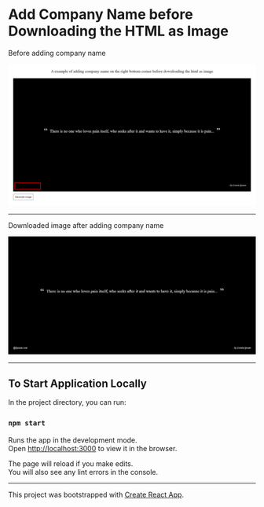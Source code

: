# Add Company Name before Downloading the HTML as Image

Before adding company name

![Before adding company name](before.png)

---

Downloaded image after adding company name

![After adding company name](quote-lipsum.png)

---

## To Start Application Locally

In the project directory, you can run:

### `npm start`

Runs the app in the development mode.\
Open [http://localhost:3000](http://localhost:3000) to view it in the browser.

The page will reload if you make edits.\
You will also see any lint errors in the console.

---

This project was bootstrapped with [Create React App](https://github.com/facebook/create-react-app).
